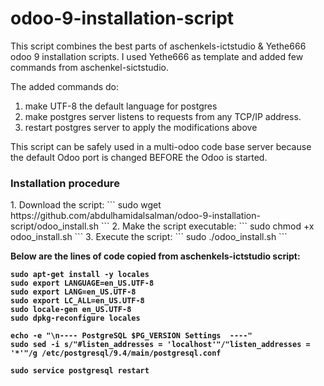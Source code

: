 # odoo-9-installation-script

This script combines the best parts of aschenkels-ictstudio & Yethe666 odoo 9 installation scripts. I used Yethe666 as template and added few commands from aschenkel-sictstudio.

The added commands do:<br />
1. make UTF-8 the default language for postgres <br />
2. make postgres server listens to requests from any TCP/IP address.<br />
3. restart postgres server to apply the modifications above<br />

This script can be safely used in a multi-odoo code base server because the default Odoo port is changed BEFORE the Odoo is started.

<h3>Installation procedure</h3>
1. Download the script:
```
sudo wget https://github.com/abdulhamidalsalman/odoo-9-installation-script/odoo_install.sh 
```
2. Make the script executable:
```
sudo chmod +x odoo_install.sh
```
3. Execute the script:
```
sudo ./odoo_install.sh
```


<strong>Below are the lines of code copied from aschenkels-ictstudio script:<strong/>
```
sudo apt-get install -y locales
sudo export LANGUAGE=en_US.UTF-8
sudo export LANG=en_US.UTF-8
sudo export LC_ALL=en_US.UTF-8
sudo locale-gen en_US.UTF-8
sudo dpkg-reconfigure locales

echo -e "\n---- PostgreSQL $PG_VERSION Settings  ----"
sudo sed -i s/"#listen_addresses = 'localhost'"/"listen_addresses = '*'"/g /etc/postgresql/9.4/main/postgresql.conf

sudo service postgresql restart
```
